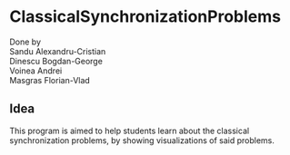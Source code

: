 # ClassicalSynchronizationProblems
Done by </br>Sandu Alexandru-Cristian</br>
Dinescu Bogdan-George</br>
Voinea Andrei</br>
Masgras Florian-Vlad</br>

## Idea
This program is aimed to help students learn about the classical synchronization problems, by showing visualizations of said problems.
